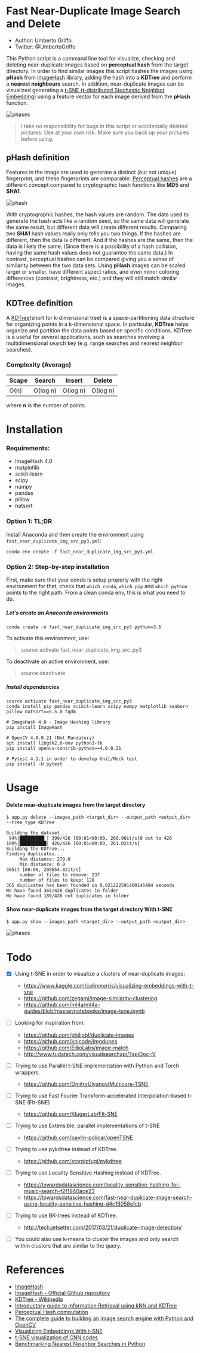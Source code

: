 # Fast Near-Duplicate Image Search and Delete
* Author: Umberto Griffo
* Twitter: @UmbertoGriffo

This Python script is a command line tool for visualize, checking and deleting near-duplicate images based on 
**perceptual hash** from the target directory.
In order to find similar images this script hashes the images using **pHash** from 
[ImageHash](https://pypi.org/project/ImageHash/) library,
adding the hash into a **KDTree** and perform a **nearest neighbours** search.
In addition, near-duplicate images can be visualized generating a 
[t-SNE (t-distributed Stochastic Neighbor Embedding)](https://lvdmaaten.github.io/tsne/) 
using a feature vector for each image derived from the **pHash** function.

![phases](https://github.com/umbertogriffo/fast-near-duplicate-image-search/blob/master/images/phase.png)

> I take no responsibility for bugs in this script or accidentally deleted pictures. 
> Use at your own risk. Make sure you back up your pictures before using.

## pHash definition

Features in the image are used to generate a distinct (but not unique) fingerprint, and these fingerprints are comparable.
[Perceptual hashes](http://hackerfactor.com/blog/index.php%3F/archives/432-Looks-Like-It.html) are a different concept compared to cryptographic hash functions like **MD5** and **SHA1**.

![phash](https://github.com/umbertogriffo/fast-near-duplicate-image-search/blob/master/images/phash.png)

With cryptographic hashes, the hash values are random. The data used to generate the hash acts like a random seed, 
so the same data will generate the same result, but different data will create different results.
Comparing two **SHA1** hash values really only tells you two things. 
If the hashes are different, then the data is different. 
And if the hashes are the same, then the data is likely the same. 
(Since there is a possibility of a hash collision, having the same hash values does not guarantee the same data.) 
In contrast, perceptual hashes can be compared giving you a sense of similarity between the two data sets.
Using **pHash** images can be scaled larger or smaller, have different aspect ratios, and even minor coloring differences 
(contrast, brightness, etc.) and they will still match similar images.

## KDTree definition
A [KDTree](https://en.wikipedia.org/wiki/K-d_tree)(short for k-dimensional tree) is a space-partitioning data structure for organizing 
points in a k-dimensional space. 
In particular, **KDTree** helps organize and partition the data points based on specific conditions.
KDTree is a useful for several applications, such as searches involving a multidimensional search key (e.g. range searches and nearest neighbor searches).

### Complexity (Average)

|Scape|Search|Insert|Delete|
|-----|-----|-----|-----|
|O(n)|O(log n)|O(log n)|O(log n)|

where **n** is the number of points.

Installation
==============
### Requirements:
- ImageHash 4.0 
- matplotlib
- scikit-learn
- scipy
- numpy
- pandas
- pillow
- natsort

### Option 1: TL;DR 
Install Anaconda and then create the environment using `fast_near_duplicate_img_src_py3.yml`:
```
conda env create -f fast_near_duplicate_img_src_py3.yml
```
### Option 2: Step-by-step installation
First, make sure that your conda is setup properly with the right environment
for that, check that `which conda`, `which pip` and `which python` points to the
right path. From a clean conda env, this is what you need to do.
##### Let’s create an Anaconda environments
```
conda create -n fast_near_duplicate_img_src_py3 python=3.6
```

 To activate this environment, use:
 > source activate fast_near_duplicate_img_src_py3

 To deactivate an active environment, use:
 > source deactivate

##### Install dependencies
```
source activate fast_near_duplicate_img_src_py3
conda install pip pandas scikit-learn scipy numpy matplotlib seaborn pillow natsort==5.5.0 tqdm

# ImageHash 4.0 - Image Hashing library
pip install ImageHash

# OpenCV 4.0.0.21 (Not Mandatory)
apt install libgtk2.0-dev python3-tk
pip install opencv-contrib-python==4.0.0.21

# Pytest 4.1.1 in order to develop Unit/Mock test
pip install -U pytest
```
Usage
=====
#### Delete near-duplicate images from the target directory

```
$ app.py delete --images_path <target_dir> --output_path <output_dir> --tree_type KDTree
```
```
Building the dataset...
 94%|█████████▎| 399/426 [00:01<00:00, 260.90it/s]0 out to 426
100%|██████████| 426/426 [00:01<00:00, 261.02it/s]
Building the KDTree...
Finding duplicates...
	 Max distance: 279.0
	 Min distance: 0.0
305it [00:00, 208654.82it/s]
	 number of files to remove: 237
	 number of files to keep: 128
365 duplicates has been founded in 0.021222591400146484 seconds
We have found 365/426 duplicates in folder
We have found 189/426 not duplicates in folder
```
#### Show near-duplicate images from the target directory With t-SNE 
```
$ app.py show --images_path <target_dir> --output_path <output_dir>
```
![phases](https://github.com/umbertogriffo/fast-near-duplicate-image-search/blob/master/images/resized_cluster.png)

Todo
====
- [X] Using t-SNE in order to visualize a clusters of near-duplicate images: 
    - https://www.kaggle.com/colinmorris/visualizing-embeddings-with-t-sne
    - https://github.com/zegami/image-similarity-clustering
    - https://github.com/ml4a/ml4a-guides/blob/master/notebooks/image-tsne.ipynb
- [ ] Looking for inspiration from:
    - https://github.com/philipbl/duplicate-images
    - https://github.com/knjcode/imgdupes
    - https://github.com/EdjoLabs/image-match
    - http://www.tudatech.com/visualsearchapi/?apiDoc=V
- [ ] Trying to use Parallel t-SNE implementation with Python and Torch wrappers.
    - https://github.com/DmitryUlyanov/Multicore-TSNE
- [ ] Trying to use Fast Fourier Transform-accelerated Interpolation-based t-SNE (FIt-SNE)
    - https://github.com/KlugerLab/FIt-SNE
- [ ] Trying to use Extensible, parallel implementations of t-SNE 
    - https://github.com/pavlin-policar/openTSNE
- [ ] Trying to use pykdtree instead of KDTree.
    - https://github.com/storpipfugl/pykdtree
- [ ] Trying to use Locality Sensitive Hashing instead of KDTree.
    - https://towardsdatascience.com/locality-sensitive-hashing-for-music-search-f2f1940ace23
    - https://towardsdatascience.com/fast-near-duplicate-image-search-using-locality-sensitive-hashing-d4c16058efcb
- [ ] Trying to use BK-trees instead of KDTree.
    - http://tech.jetsetter.com/2017/03/21/duplicate-image-detection/
- [ ] You could also use k-means to cluster the images and only search within clusters that are similar to the query. 
   

References
==========

* [ImageHash](https://pypi.org/project/ImageHash/)
* [ImageHash - Official Github repository](https://github.com/JohannesBuchner/imagehash)
* [KDTree - Wikipedia](https://en.wikipedia.org/wiki/K-d_tree)
* [Introductory guide to Information Retrieval using kNN and KDTree](https://www.analyticsvidhya.com/blog/2017/11/information-retrieval-using-kdtree/)
* [Perceptual Hash computation](http://www.hackerfactor.com/blog/index.php?/archives/432-Looks-Like-It.htm)
* [The complete guide to building an image search engine with Python and OpenCV](https://www.pyimagesearch.com/2014/12/01/complete-guide-building-image-search-engine-python-opencv/)
* [Visualizing Embeddings With t-SNE](https://www.kaggle.com/colinmorris/visualizing-embeddings-with-t-sne)
* [t-SNE visualization of CNN codes](https://cs.stanford.edu/people/karpathy/cnnembed/)
* [Benchmarking Nearest Neighbor Searches in Python](https://jakevdp.github.io/blog/2013/04/29/benchmarking-nearest-neighbor-searches-in-python/)
